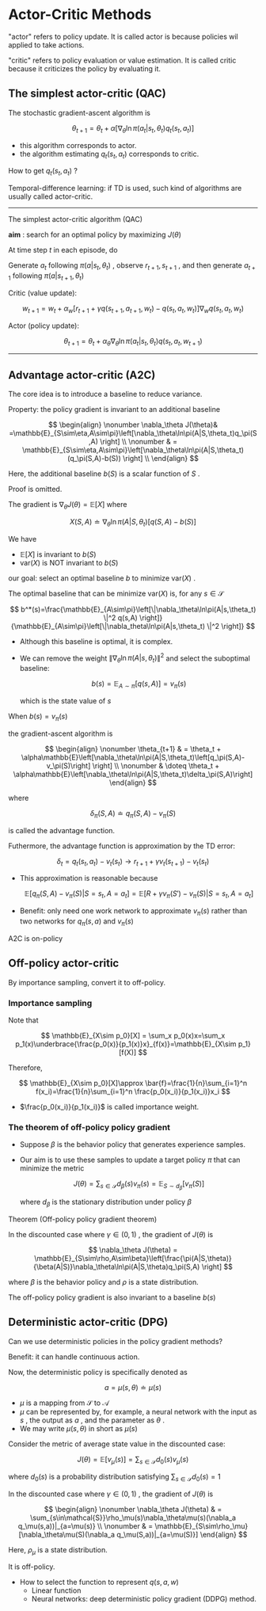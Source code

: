 # Actor-Critic Methods

"actor" refers to policy update. It is called actor is because policies wil applied to take actions.

"critic" refers to policy evaluation or value estimation. It is called critic because it criticizes the policy by evaluating it.

## The simplest actor-critic (QAC)

The stochastic gradient-ascent algorithm is

$$
\theta_{t+1}=\theta_t+\alpha\left[\nabla_\theta \ln\pi(a_t|s_t,\theta_t)q_t(s_t,a_t) \right]
$$

* this algorithm corresponds to actor.
* the algorithm estimating $q_t(s_t,a_t)$ corresponds to critic.

How to get $q_t(s_t,a_t)$ ?

Temporal-difference learning: if TD is used, such kind of algorithms are usually called actor-critic.

---

The simplest actor-critic algorithm (QAC)

**aim** : search for an optimal policy by maximizing $J(\theta)$

At time step $t$ in each episode, do

Generate $a_t$ following $\pi(a|s_t,\theta_t)$ , observe $r_{t+1}, s_{t+1}$ , and then generate $a_{t+1}$ following $\pi(a|s_{t+1},\theta_t)$

Critic (value update):

$$
w_{t+1} = w_t + \alpha_w[r_{t+1}+\gamma q(s_{t+1},a_{t+1},w_t)-q(s_t,a_t,w_t)]\nabla_w q(s_t,a_t,w_t)
$$

Actor (policy update):

$$
\theta_{t+1}=\theta_t + \alpha_\theta\nabla_\theta \ln\pi(a_t|s_t,\theta_t)q(s_t,a_t,w_{t+1})
$$

---

## Advantage actor-critic (A2C)

The core idea is to introduce a baseline to reduce variance.

Property: the policy gradient is invariant to an additional baseline

$$
\begin{align}
\nonumber \nabla_\theta J(\theta)& =\mathbb{E}_{S\sim\eta,A\sim\pi}\left[\nabla_\theta\ln\pi(A|S,\theta_t)q_\pi(S,A) \right] \\
\nonumber & = \mathbb{E}_{S\sim\eta,A\sim\pi}\left[\nabla_\theta\ln\pi(A|S,\theta_t)(q_\pi(S,A)-b(S)) \right] \\
\end{align}
$$

Here, the additional baseline $b(S)$ is a scalar function of $S$ .

Proof is omitted.

The gradient is $\nabla_\theta J(\theta)=\mathbb{E}[X]$ where

$$
X(S,A)\doteq \nabla_\theta \ln\pi(A|S,\theta_t) [q(S,A)-b(S)]
$$

We have

* $\mathbb{E}[X]$ is invariant to $b(S)$
* $\mathrm{var}(X)$ is NOT invariant to $b(S)$

our goal: select an optimal baseline $b$ to minimize $\mathrm{var}(X)$ .

The optimal baseline that can be minimize $\mathrm{var} (X)$ is, for any $s\in\mathcal{S}$

$$
b^*(s)=\frac{\mathbb{E}_{A\sim\pi}\left[\|\nabla_\theta\ln\pi(A|s,\theta_t) \|^2 q(s,A) \right]}{\mathbb{E}_{A\sim\pi}\left[\|\nabla_theta\ln\pi(A|s,\theta_t) \|^2 \right]}
$$

* Although this baseline is optimal, it is complex.

* We can remove the weight $\|\nabla_\theta\ln\pi(A|s,\theta_t) \|^2$ and select the suboptimal baseline:

  $$
  b(s)=\mathbb{E}_{A\sim\pi}[q(s,A)]=v_\pi(s)
  $$
  
  which is the state value of $s$

When $b(s)=v_\pi(s)$

the gradient-ascent algorithm is

$$
\begin{align}
\nonumber \theta_{t+1} & = \theta_t + \alpha\mathbb{E}\left[\nabla_\theta\ln\pi(A|S,\theta_t)\left[q_\pi(S,A)-v_\pi(S)\right] \right] \\
\nonumber & \doteq \theta_t + \alpha\mathbb{E}\left[\nabla_\theta\ln\pi(A|S,\theta_t)\delta_\pi(S,A)\right]
\end{align}
$$

where

$$
\delta_\pi(S,A)\doteq q_\pi(S,A)-v_\pi(S)
$$

is called the advantage function.

Futhermore, the advantage function is approximation by the TD error:

$$
\delta_t=q_t(s_t,a_t)-v_t(s_t)\to r_{t+1}+\gamma v_t(s_{t+1})-v_t(s_t)
$$

* This approximation is reasonable because

  $$
  \mathbb{E}[q_\pi(S,A)-v_\pi(S)|S=s_t,A=a_t]=\mathbb{E}[R+\gamma v_\pi(S')-v_\pi(S)|S=s_t, A=a_t]
  $$

* Benefit: only need one work network to approximate $v_\pi(s)$ rather than two networks for $q_\pi(s,a)$ and $v_\pi(s)$

A2C is on-policy

## Off-policy actor-critic

By importance sampling, convert it to off-policy.

### Importance sampling

Note that

$$
\mathbb{E}_{X\sim p_0}[X] = \sum_x p_0(x)x=\sum_x p_1(x)\underbrace{\frac{p_0(x)}{p_1(x)}x}_{f(x)}=\mathbb{E}_{X\sim p_1}[f(X)]
$$

Therefore,

$$
\mathbb{E}_{X\sim p_0}[X]\approx \bar{f}=\frac{1}{n}\sum_{i=1}^n f(x_i)=\frac{1}{n}\sum_{i=1}^n \frac{p_0(x_i)}{p_1(x_i)}x_i
$$

* $\frac{p_0(x_i)}{p_1(x_i)}$ is called importance weight.

### The theorem of off-policy policy gradient

* Suppose $\beta$ is the behavior policy that generates experience samples.
* Our aim is to use these samples to update a target policy $\pi$ that can minimize the metric

  $$
  J(\theta) = \sum_{s\in\mathcal{S}}d_\beta(s)v_\pi(s)=\mathbb{E}_{S\sim d_\beta}[v_\pi(S)]
  $$
  
  where $d_\beta$ is the stationary distribution under policy $\beta$

Theorem (Off-policy policy gradient theorem)

In the discounted case where $\gamma\in(0,1)$ , the gradient of $J(\theta)$ is

$$
\nabla_\theta J(\theta) = \mathbb{E}_{S\sim\rho,A\sim\beta}\left[\frac{\pi(A|S,\theta)}{\beta(A|S)}\nabla_\theta\ln\pi(A|S,\theta)q_\pi(S,A) \right]
$$

where $\beta$ is the behavior policy and $\rho$ is a state distribution.

The off-policy policy gradient is also invariant to a baseline $b(s)$

## Deterministic actor-critic (DPG)

Can we use deterministic policies in the policy gradient methods?

Benefit: it can handle continuous action.

Now, the deterministic policy is specifically denoted as

$$
a=\mu(s,\theta)\doteq\mu(s)
$$

* $\mu$ is a mapping from $\mathcal{S}$ to $\mathcal{A}$
* $\mu$ can be represented by, for example, a neural network with the input as $s$ , the output as $a$ , and the parameter as $\theta$ .
* We may write $\mu(s,\theta)$ in short as $\mu(s)$

Consider the metric of average state value in the discounted case:

$$
J(\theta)=\mathbb{E}[v_\mu(s)]=\sum_{s\in\mathcal{S}}d_0(s)v_\mu(s)
$$

where $d_0(s)$ is a probability distribution satisfying $\sum_{s\in\mathcal{S}}d_0(s)=1$

In the discounted case where $\gamma\in(0,1)$ , the gradient of $J(\theta)$ is

$$
\begin{align}
\nonumber \nabla_\theta J(\theta) & = \sum_{s\in\mathcal{S}}\rho_\mu(s)\nabla_\theta\mu(s)(\nabla_a q_\mu(s,a))|_{a=\mu(s)} \\
\nonumber & = \mathbb{E}_{S\sim\rho_\mu}[\nabla_\theta\mu(S)(\nabla_a q_\mu(S,a))|_{a=\mu(S)}]
\end{align}
$$

Here, $\rho_\mu$ is a state distribution.

It is off-policy.

* How to select the function to represent $q(s,a,w)$
  * Linear function
  * Neural networks: deep deterministic policy gradient (DDPG) method.
